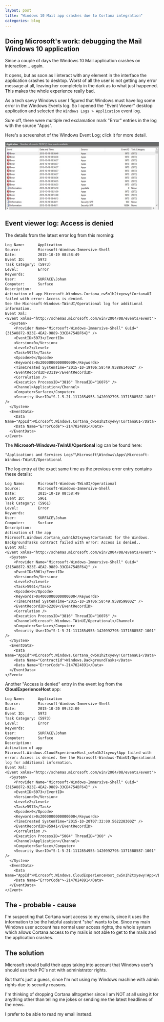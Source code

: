 ```yaml
---
layout: post
title: "Windows 10 Mail app crashes due to Cortana integration"
categories: blog
---
```


## Doing Microsoft's work: debugging the Mail Windows 10 application

Since a couple of days the Windows 10 Mail application crashes on interaction... again.

It opens, but as soon as I interact with any element in the interface the application crashes to desktop.
Worst of all the user is not getting any error message at all, leaving her completely in the dark as to what just happened.
This makes the whole experience really bad.

As a tech savvy Windows user I figured that Windows must have log some error in the Windows Events log.
So I opened the "Event Viewer" desktop application and selected the ``Windows Logs > Application`` event log.

Sure off, there were multiple red exclamation mark "Error" entries in the log with the source "Apps".

Here's a screenshot of the Windows Event Log; click it for more detail.

[![Screenshot: Windows 10 Event Log Error entries](/images/20151019-windowseventviewerappserrorslog.jpg)](/images/20151019-windowseventviewerappserrorslog2.png)

## Event viewer log: Access is denied

The details from the latest error log from this morning:

```
Log Name:      Application
Source:        Microsoft-Windows-Immersive-Shell
Date:          2015-10-19 08:58:49
Event ID:      5973
Task Category: (5973)
Level:         Error
Keywords:
User:          SURFACE\Johan
Computer:      Surface
Description:
Activation of app Microsoft.Windows.Cortana_cw5n1h2txyewy!CortanaUI failed with error: Access is denied.
See the Microsoft-Windows-TWinUI/Operational log for additional information.
Event Xml:
<Event xmlns="http://schemas.microsoft.com/win/2004/08/events/event">
  <System>
    <Provider Name="Microsoft-Windows-Immersive-Shell" Guid="{315A8872-923E-4EA2-9889-33CD4754BF64}" />
    <EventID>5973</EventID>
    <Version>0</Version>
    <Level>2</Level>
    <Task>5973</Task>
    <Opcode>0</Opcode>
    <Keywords>0x2000000000000000</Keywords>
    <TimeCreated SystemTime="2015-10-19T06:58:49.958861400Z" />
    <EventRecordID>83119</EventRecordID>
    <Correlation />
    <Execution ProcessID="3816" ThreadID="16076" />
    <Channel>Application</Channel>
    <Computer>Surface</Computer>
    <Security UserID="S-1-5-21-1112854955-1420992795-1371588587-1001" />
  </System>
  <EventData>
    <Data Name="AppId">Microsoft.Windows.Cortana_cw5n1h2txyewy!CortanaUI</Data>
    <Data Name="ErrorCode">-2147024891</Data>
  </EventData>
</Event>
```

The **Microsoft-Windows-TwinUI/Opertional** log can be found here:

    "Applications and Services Logs"\Microsoft\Windows\Apps\Microsoft-Windows-TWinUI/Operational

The log entry at the exact same time as the previous error entry contains these details:

```
Log Name:      Microsoft-Windows-TWinUI/Operational
Source:        Microsoft-Windows-Immersive-Shell
Date:          2015-10-19 08:58:49
Event ID:      5961
Task Category: (5961)
Level:         Error
Keywords:
User:          SURFACE\Johan
Computer:      Surface
Description:
Activation of the app Microsoft.Windows.Cortana_cw5n1h2txyewy!CortanaUI for the Windows.
BackgroundTasks contract failed with error: Access is denied..
Event Xml:
<Event xmlns="http://schemas.microsoft.com/win/2004/08/events/event">
  <System>
    <Provider Name="Microsoft-Windows-Immersive-Shell" Guid="{315A8872-923E-4EA2-9889-33CD4754BF64}" />
    <EventID>5961</EventID>
    <Version>0</Version>
    <Level>2</Level>
    <Task>5961</Task>
    <Opcode>0</Opcode>
    <Keywords>0x4000000000000000</Keywords>
    <TimeCreated SystemTime="2015-10-19T06:58:49.958859800Z" />
    <EventRecordID>62209</EventRecordID>
    <Correlation />
    <Execution ProcessID="3816" ThreadID="16076" />
    <Channel>Microsoft-Windows-TWinUI/Operational</Channel>
    <Computer>Surface</Computer>
    <Security UserID="S-1-5-21-1112854955-1420992795-1371588587-1001" />
  </System>
  <EventData>
    <Data Name="AppId">Microsoft.Windows.Cortana_cw5n1h2txyewy!CortanaUI</Data>
    <Data Name="ContractId">Windows.BackgroundTasks</Data>
    <Data Name="ErrorCode">-2147024891</Data>
  </EventData>
</Event>
```

Another "Access is denied" entry in the event log from the **CloudExperienceHost** app:

```
Log Name:      Application
Source:        Microsoft-Windows-Immersive-Shell
Date:          2015-10-20 09:32:00
Event ID:      5973
Task Category: (5973)
Level:         Error
Keywords:
User:          SURFACE\Johan
Computer:      Surface
Description:
Activation of app Microsoft.Windows.CloudExperienceHost_cw5n1h2txyewy!App failed with error: Access is denied. See the Microsoft-Windows-TWinUI/Operational log for additional information.
Event Xml:
<Event xmlns="http://schemas.microsoft.com/win/2004/08/events/event">
  <System>
    <Provider Name="Microsoft-Windows-Immersive-Shell" Guid="{315A8872-923E-4EA2-9889-33CD4754BF64}" />
    <EventID>5973</EventID>
    <Version>0</Version>
    <Level>2</Level>
    <Task>5973</Task>
    <Opcode>0</Opcode>
    <Keywords>0x2000000000000000</Keywords>
    <TimeCreated SystemTime="2015-10-20T07:32:00.562228300Z" />
    <EventRecordID>85941</EventRecordID>
    <Correlation />
    <Execution ProcessID="5084" ThreadID="360" />
    <Channel>Application</Channel>
    <Computer>Surface</Computer>
    <Security UserID="S-1-5-21-1112854955-1420992795-1371588587-1001" />
  </System>
  <EventData>
    <Data Name="AppId">Microsoft.Windows.CloudExperienceHost_cw5n1h2txyewy!App</Data>
    <Data Name="ErrorCode">-2147024891</Data>
  </EventData>
</Event>
```

## The - probable - cause

I'm suspecting that Cortana want access to my emails, since it uses the information to be the helpful assistent "she" wants to be.
Since my main Windows user account has normal user access rights, the whole system which allows Cortana access to my mails is not able to get to the mails and the application crashes.

## The solution

Microsoft should build their apps taking into account that Windows user's should use their PC's not with administrator rights.

But that's just a guess, since I'm not using my Windows machine with admin rights due to security reasons.

I'm thinking of dropping Cortana alltogether since I am NOT at all using it for anything other than telling me jokes or sending me the latest headlines of the news.

I prefer to be able to read my email instead.